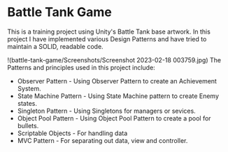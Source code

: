 # Battle Tank Game
This is a training project using Unity's Battle Tank base artwork.
In this project I have implemented various Design Patterns and have tried to maintain a SOLID, readable code. 

!(battle-tank-game/Screenshots/Screenshot 2023-02-18 003759.jpg)
The Patterns and principles used in this project include:
  * Observer Pattern - Using Observer Pattern to create an Achievement System.
  * State Machine Pattern - Using State Machine pattern to create Enemy states.
  * Singleton Pattern - Using Singletons for managers or sevices.
  * Object Pool Pattern - Using Object Pool Pattern to create a pool for bullets.
  * Scriptable Objects - For handling data
  * MVC Pattern - For separating out data, view and controller.
